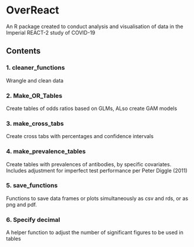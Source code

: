 # OverReact
An R package created to conduct analysis and visualisation of data in the Imperial REACT-2 study of COVID-19

## Contents

### 1. cleaner_functions
Wrangle and clean data

### 2. Make_OR_Tables
Create tables of odds ratios based on GLMs, ALso create GAM models

### 3. make_cross_tabs
Create cross tabs with percentages and confidence intervals

### 4. make_prevalence_tables
Create tables with prevalences of antibodies, by specific covariates. Includes adjustment for imperfect test performance per Peter Diggle (2011)

### 5. save_functions
Functions to save data frames or plots simultaneously as csv and rds, or as png and pdf.

### 6. Specify decimal
A helper function to adjust the number of significant figures to be used in tables


